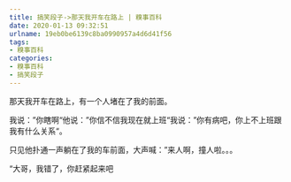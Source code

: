 ```yaml
---
title: 搞笑段子->那天我开车在路上 | 糗事百科
date: 2020-01-13 09:32:51
urlname: 19eb0be6139c8ba0990957a4d6d41f56
tags: 
- 糗事百科
categories:
- 糗事百科
- 搞笑段子
---
```

那天我开车在路上，有一个人堵在了我的前面。

我说：”你瞎啊“他说：”你信不信我现在就上班“我说：”你有病吧，你上不上班跟我有什么关系“。

只见他扑通一声躺在了我的车前面，大声喊：”来人啊，撞人啦。。。

“大哥，我错了，你赶紧起来吧


